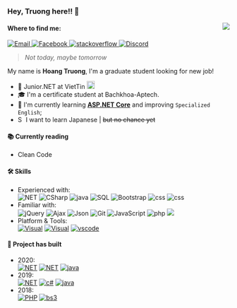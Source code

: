 ### Hey, Truong here!! 👋

<img align="right" src="https://github.com/xtenzQ/xtenzQ/blob/master/readme.png" />
<!--Find me-->
 <h4>Where to find me:</h4>
<p>
  <a target="_blank" href="mailto:hqtruong27@gmail.com" target="_blank">
    <img alt="Email" src="https://img.shields.io/badge/Email-EA4748.svg?&style=flat-square&logo=Microsoft-Outlook&logoColor=white" />
  </a>
  <a target="_blank" href="https://www.facebook.com/hqtruong27/" target="_blank">
    <img alt="Facebook" src="https://img.shields.io/badge/Facebook-4267b2.svg?&style=flat-square&logo=facebook&logoColor=white" />
  </a> 
  <a target="_blank" href="https://stackoverflow.com/users/10209464/truong-hoang" target="_blank">
    <img alt="stackoverflow" src="https://img.shields.io/badge/Stack overflow-f48024.svg?&style=flat-square&logo=stackoverflow&logoColor=white" />
  </a> 
  <a target="_blank" href="https://skype.com" target="_blank">
    <img alt="Discord" src="https://img.shields.io/badge/hqtruong27-46a2f1.svg?&style=flat-square&logo=Skype&logoColor=white" />
  </a>
</p>

> *Not today, maybe tomorrow*

My name is **Hoang Truong**, I'm a graduate student looking for new job!
- 🔭 Junior.NET at VietTin  <img title="Vietnam" alt="Vietnam" src="https://www.flaticon.com/svg/static/icons/svg/555/555515.svg" width="18"/>
- 🎓 I'm a certificate student at Bachkhoa-Aptech.
- 🌱 I'm currently learning **[ASP.NET Core](https://docs.microsoft.com/en-us/aspnet/core/?view=aspnetcore-3.1)** and improving `Specialized English`;
- <img title="South Korea" alt="South Korea" src="https://www.flaticon.com/svg/static/icons/svg/197/197604.svg" width="14"/> I want to learn Japanese | ~~but no chance yet~~

<h4>📚 Currently reading</h4>
<ul>
  <li>Clean Code <a target="_blank" href="https://www.amazon.com/Clean-Code-Handbook-Software-Craftsmanship/dp/0132350882"><img src="https://image.flaticon.com/icons/svg/25/25284.svg" width="14" /></a></li>
</ul>
<h4>🛠 Skills</h4>
<ul>
<li>Experienced with:<br>
  <!-- primary -->
  <img alt="NET" src="https://img.shields.io/badge/-.NET-67217A?style=flat-square&logo=%2ENET&logoColor=white" />
  <img alt="CSharp" src="https://img.shields.io/badge/-C%23-953DAC?style=flat-square&logo=c-sharp&logoColor=white" />
  <img alt="java" src="https://img.shields.io/badge/-Java-E34A86?style=flat-square&logo=java&logoColor=white" />
  <img alt="SQL" src="https://img.shields.io/badge/-SQL Server-AD353B?style=flat-square&logo=sql-server&logoColor=white" />
  <img alt="Bootstrap" src="https://img.shields.io/badge/-Bootstrap-7952b3?style=flat-square&logo=bootstrap&logoColor=white" />
  <img alt="css" src="https://img.shields.io/badge/-CSS-1572B6?style=flat-square&logo=css3&logoColor=white" />
  <img alt="css" src="https://img.shields.io/badge/-HTML5-E34F26?style=flat-square&logo=html5&logoColor=white" />
  <!-- other -->
  
  <!-- web -->
</li>
<li>Familiar with:<br>
  <img alt="jQuery" src="https://img.shields.io/badge/-jQuery-0769ad?style=flat-square&logo=jquery&logoColor=white" />
  <img alt="Ajax" src="https://img.shields.io/badge/-Ajax-0769ad?style=flat-square&logo=ajax&logoColor=white" />
  <img alt="Json" src="https://img.shields.io/badge/-Json-555555?style=flat-square&logo=json&logoColor=white" />
  <img alt="Git" src="https://img.shields.io/badge/-Git-e67e22?style=flat-square&logo=git&logoColor=white" />
  <img alt="JavaScript" src="https://img.shields.io/badge/-JavaScript-e67e22?style=flat-square&logo=javascript&logoColor=white" />
  <img alt="php" src="https://img.shields.io/badge/-PHP-777BB4?style=flat-square&logo=php&logoColor=white" />
  <a href="https://www.mysql.com/" rel=""><img src="https://img.shields.io/badge/​-MySQL-FF9900?style=flat-square&logo=mysql&logoColor=white"></a>
<!-- Platform&Tools -->
<li>Platform & Tools:<br>
  <a href="https://www.microsoft.com/windows/get-windows-10" rel=""><img alt="Visual" src="https://img.shields.io/badge/Windows-10-0067b8?style=flat-square&logo=windows&logoColor=white" /></a>
  <a href="https://visualstudio.microsoft.com/fr/" rel=""><img alt="Visual" src="https://img.shields.io/badge/​-Visual Studio-5c2d91?style=flat-square&logo=visual-studio&logoColor=white" /></a> 
 <a href="https://code.visualstudio.com/" rel=""><img alt="vscode" src="https://img.shields.io/badge/​-Visual Studio Code-0066B8?style=flat-square&logo=visual-studio&logoColor=white" /></a> 
</li>
</ul>
<!--Project build-->
 <h4>🔧 Project has built</h4>
<ul>
  <li>2020:<br>
   <a href="https://github.com/Hqtruong27/MobileShop"><img alt="NET" src="https://img.shields.io/badge/​-MobileShop-0066B8?style=flat-square&logo=%2ENET&logoColor=white" /></a>
   <a href="https://github.com/Hqtruong27/MobileShop"><img alt="NET" src="https://img.shields.io/badge/​-MobileShop-67217A?style=flat-square&logo=%2ENET&logoColor=white" /></a>
   <a href="https://github.com/Hqtruong27/Sufee-store"><img alt="java" src="https://img.shields.io/badge/-Sufee Store-E34A86?style=flat-square&logo=java&logoColor=white" /></a>
 </li>
 <li>2019:<br>
   <a href="https://github.com/Hqtruong27/"><img alt="NET" src="https://img.shields.io/badge/​-FashionShop (private)-67217A?style=flat-square&logo=%2ENET&logoColor=white" /></a>
  <a href="https://github.com/Hqtruong27/Employee-Manager-App"><img alt="c#" src="https://img.shields.io/badge/-Employee Manager (App)-953DAC?style=flat-square&logo=c-sharp&logoColor=white" /></a>
   <a href="https://github.com/Hqtruong27/MB-Shop-App"><img alt="java" src="https://img.shields.io/badge/-MB Shop (App)-E34A86?style=flat-square&logo=java&logoColor=white" /></a>
 </li>
 <li>2018:<br>
   <a href="https://github.com/Hqtruong27/"><img alt="PHP" src="https://img.shields.io/badge/-Clothes (private)-777BB4?style=flat-square&logo=php&logoColor=white" /></a>
   <a href="https://github.com/Hqtruong27/"><img alt="bs3" src="https://img.shields.io/badge/-Build Web (private)-7952b3?style=flat-square&logo=bootstrap&logoColor=white" /></a>
 </li>
</ul>
<!--
**hqtruong27/hqtruong27** is a ✨ _special_ ✨ repository because its `README.md` (this file) appears on your GitHub profile.

Here are some ideas to get you started:

-  I’m currently working on ...
I'm looking for a **job** Junior.NET
- 🌱 I’m currently learning ...
- 👯 I’m looking to collaborate on ...
- 🤔 I’m looking for help with ...
- 💬 Ask me about ...
- 📫 How to reach me: ...
- 😄 Pronouns: ...
- ⚡ Fun fact: ...
-->
